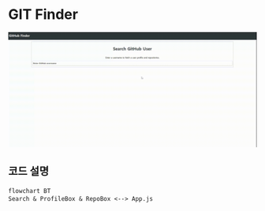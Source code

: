 # GIT Finder

![result](./recording.gif)

## 코드 설명

```mermaid
flowchart BT
Search & ProfileBox & RepoBox <--> App.js
```
